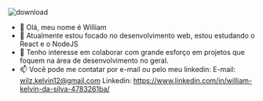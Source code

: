![download](https://user-images.githubusercontent.com/75429175/133009484-2a237389-35db-43f2-8f75-f07abb448ed7.png)
- 👋 Olá, meu nome é William 
- 👀 Atualmente estou focado no desenvolvimento web, estou estudando o React e o NodeJS
- 💞️ Tenho interesse em colaborar com grande esforço em projetos que foquem na área de desenvolvimento no geral.
- 📫 Você pode me contatar por e-mail ou pelo meu linkedin: 
    E-mail: wilz.kelvin12@gmail.com 
    Linkedin: https://www.linkedin.com/in/william-kelvin-da-silva-4783261ba/
     

<!---

--->
